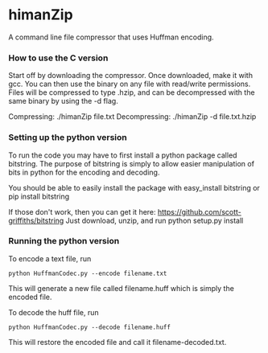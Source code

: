 # himanZip
A command line file compressor that uses Huffman encoding.

<h3> How to use the C version </h3>
Start off by downloading the compressor. Once downloaded, make it with gcc. 
You can then use the binary on any file with read/write permissions.
Files will be compressed to type .hzip, and can be decompressed with the 
same binary by using the -d flag.

Compressing: ./himanZip file.txt
Decompressing: ./himanZip -d file.txt.hzip

<h3> Setting up the python version </h3>

To run the code you may have to first install a python package called bitstring.
The purpose of bitstring is simply to allow easier manipulation of bits in python
for the encoding and decoding.

You should be able to easily install the package with
	easy_install bitstring or
	pip install bitstring

If those don't work, then you can get it here: https://github.com/scott-griffiths/bitstring
Just download, unzip, and run
	python setup.py install

<h3> Running the python version </h3>

To encode a text file, run
	
	python HuffmanCodec.py --encode filename.txt

This will generate a new file called filename.huff which is simply the encoded file.

To decode the huff file, run

	python HuffmanCodec.py --decode filename.huff

This will restore the encoded file and call it filename-decoded.txt.